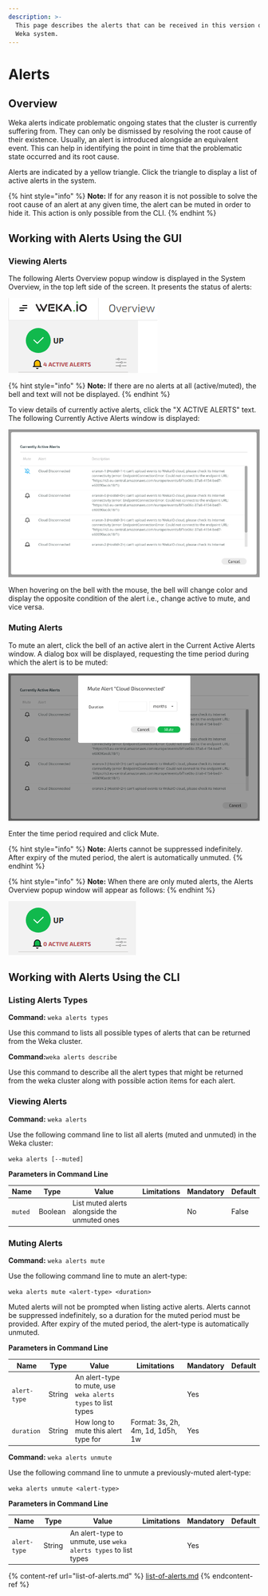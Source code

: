 ```yaml
---
description: >-
  This page describes the alerts that can be received in this version of the
  Weka system.
---
```


# Alerts

## Overview

Weka alerts indicate problematic ongoing states that the cluster is currently suffering from. They can only be dismissed by resolving the root cause of their existence. Usually, an alert is introduced alongside an equivalent event. This can help in identifying the point in time that the problematic state occurred and its root cause.

Alerts are indicated by a yellow triangle. Click the triangle to display a list of active alerts in the system.

{% hint style="info" %}
**Note:** If for any reason it is not possible to solve the root cause of an alert at any given time, the alert can be muted in order to hide it. This action is only possible from the CLI.
{% endhint %}

## Working with Alerts Using the GUI

### Viewing Alerts

The following Alerts Overview popup window is displayed in the System Overview, in the top left side of the screen. It presents the status of alerts:

![](<../../.gitbook/assets/Alerts 1.png>)

{% hint style="info" %}
**Note:** If there are no alerts at all (active/muted), the bell and text will not be displayed.
{% endhint %}

To view details of currently active alerts, click the "X ACTIVE ALERTS" text. The following Currently Active Alerts window is displayed:

![](<../../.gitbook/assets/Currently Active Alerts 1.png>)

When hovering on the bell with the mouse, the bell will change color and display the opposite condition of the alert i.e., change active to mute, and vice versa.

### Muting Alerts

To mute an alert, click the bell of an active alert in the Current Active Alerts window. A dialog box will be displayed, requesting the time period during which the alert is to be muted:

![](<../../.gitbook/assets/Currently Active Alerts 3.png>)

Enter the time period required and click Mute.

{% hint style="info" %}
**Note:** Alerts cannot be suppressed indefinitely. After expiry of the muted period, the alert is automatically unmuted.
{% endhint %}

{% hint style="info" %}
**Note:** When there are only muted alerts, the Alerts Overview popup window will appear as follows:
{% endhint %}

![](<../../.gitbook/assets/Alerts 2 (1).png>)

## Working with Alerts Using the CLI

### **Listing Alerts Types**

**Command:** `weka alerts types`

Use this command to lists all possible types of alerts that can be returned from the Weka cluster.

**Command:**`weka alerts describe`

Use this command to describe all the alert types that might be returned from the weka cluster along with possible action items for each alert.

### **Viewing Alerts**

**Command:** `weka alerts`

Use the following command line to list all alerts (muted and unmuted) in the Weka cluster:

`weka alerts [--muted]`

**Parameters in Command Line**

| Name    | Type    | Value                                        | Limitations | Mandatory | Default |
| ------- | ------- | -------------------------------------------- | ----------- | --------- | ------- |
| `muted` | Boolean | List muted alerts alongside the unmuted ones |             | No        | False   |

### **Muting Alerts**

**Command:** `weka alerts mute`

Use the following command line to mute an alert-type:

`weka alerts mute <alert-type> <duration>`

Muted alerts will not be prompted when listing active alerts. Alerts cannot be suppressed indefinitely, so a duration for the muted period must be provided. After expiry of the muted period, the alert-type is automatically unmuted.

**Parameters in Command Line**

| Name         | Type   | Value                                                        | Limitations                      | Mandatory | Default |
| ------------ | ------ | ------------------------------------------------------------ | -------------------------------- | --------- | ------- |
| `alert-type` | String | An alert-type to mute, use `weka alerts types` to list types |                                  | Yes       |         |
| `duration`   | String | How long to mute this alert type for                         | Format: 3s, 2h, 4m, 1d, 1d5h, 1w | Yes       |         |

**Command:** `weka alerts unmute`

Use the following command line to unmute a previously-muted alert-type:

`weka alerts unmute <alert-type>`

**Parameters in Command Line**

| Name         | Type   | Value                                                          | Limitations | Mandatory | Default |
| ------------ | ------ | -------------------------------------------------------------- | ----------- | --------- | ------- |
| `alert-type` | String | An alert-type to unmute, use `weka alerts types` to list types |             | Yes       |         |

{% content-ref url="list-of-alerts.md" %}
[list-of-alerts.md](list-of-alerts.md)
{% endcontent-ref %}
